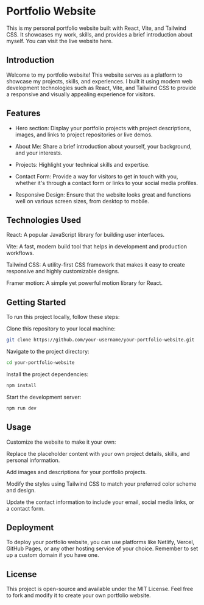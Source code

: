 # Portfolio Website
This is my personal portfolio website built with React, Vite, and Tailwind CSS. It showcases my work, skills, and provides a brief introduction about myself. You can visit the live website here.


## Introduction
Welcome to my portfolio website! This website serves as a platform to showcase my projects, skills, and experiences. I built it using modern web development technologies such as React, Vite, and Tailwind CSS to provide a responsive and visually appealing experience for visitors.

## Features
- Hero section: Display your portfolio projects with project descriptions, images, and links to project repositories or live demos.

- About Me: Share a brief introduction about yourself, your background, and your interests.

- Projects: Highlight your technical skills and expertise.

- Contact Form: Provide a way for visitors to get in touch with you, whether it's through a contact form or links to your social media profiles.

- Responsive Design: Ensure that the website looks great and functions well on various screen sizes, from desktop to mobile.

## Technologies Used
React: A popular JavaScript library for building user interfaces.

Vite: A fast, modern build tool that helps in development and production workflows.

Tailwind CSS: A utility-first CSS framework that makes it easy to create responsive and highly customizable designs.

Framer motion: A simple yet powerful motion library for React.

## Getting Started
To run this project locally, follow these steps:

Clone this repository to your local machine:

```bash
git clone https://github.com/your-username/your-portfolio-website.git
``````
Navigate to the project directory:

```bash
cd your-portfolio-website
```

Install the project dependencies:

```bash
npm install
```

Start the development server:

```bash
npm run dev
```

## Usage
Customize the website to make it your own:

Replace the placeholder content with your own project details, skills, and personal information.

Add images and descriptions for your portfolio projects.

Modify the styles using Tailwind CSS to match your preferred color scheme and design.

Update the contact information to include your email, social media links, or a contact form.

## Deployment
To deploy your portfolio website, you can use platforms like Netlify, Vercel, GitHub Pages, or any other hosting service of your choice. Remember to set up a custom domain if you have one.

## License
This project is open-source and available under the MIT License. Feel free to fork and modify it to create your own portfolio website.
